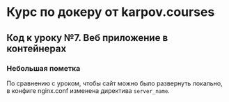 # Курс по докеру от karpov.courses

## Код к уроку №7. Веб приложение в контейнерах

### Небольшая пометка

По сравнению с уроком, чтобы сайт можно было развернуть локально, в конфиге nginx.conf изменена директива `server_name`.
